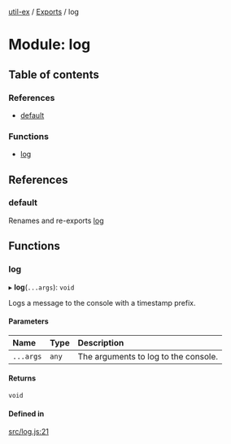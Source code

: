 [util-ex](../README.md) / [Exports](../modules.md) / log

# Module: log

## Table of contents

### References

- [default](log.md#default)

### Functions

- [log](log.md#log)

## References

### default

Renames and re-exports [log](log.md#log)

## Functions

### log

▸ **log**(`...args`): `void`

Logs a message to the console with a timestamp prefix.

#### Parameters

| Name | Type | Description |
| :------ | :------ | :------ |
| `...args` | `any` | The arguments to log to the console. |

#### Returns

`void`

#### Defined in

[src/log.js:21](https://github.com/snowyu/util-ex.js/blob/8694781/src/log.js#L21)

